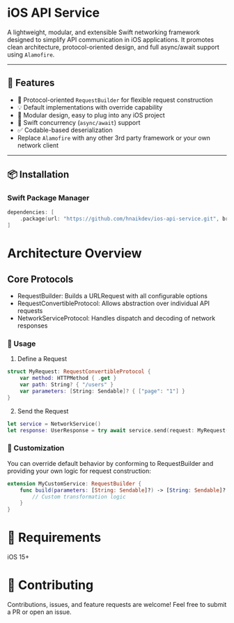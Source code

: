 # iOS API Service

A lightweight, modular, and extensible Swift networking framework designed to simplify API communication in iOS applications. It promotes clean architecture, protocol-oriented design, and full async/await support using `Alamofire`.

---

## 🚀 Features

- 🔧 Protocol-oriented `RequestBuilder` for flexible request construction
- 💡 Default implementations with override capability
- 🧩 Modular design, easy to plug into any iOS project
- 🧵 Swift concurrency (`async/await`) support
- ✅ Codable-based deserialization
- Replace `Alamofire` with any other 3rd party framework or your own network client

---

## 📦 Installation

### Swift Package Manager

```swift
dependencies: [
    .package(url: "https://github.com/hnaikdev/ios-api-service.git", branch: "main")
]
```


# Architecture Overview

## Core Protocols
- RequestBuilder: Builds a URLRequest with all configurable options
- RequestConvertibleProtocol: Allows abstraction over individual API requests
- NetworkServiceProtocol: Handles dispatch and decoding of network responses

### 🧪 Usage
1. Define a Request

```swift
struct MyRequest: RequestConvertibleProtocol {
    var method: HTTPMethod { .get }
    var path: String? { "/users" }
    var parameters: [String: Sendable]? { ["page": "1"] }
}
```

2. Send the Request
```swift
let service = NetworkService()
let response: UserResponse = try await service.send(request: MyRequest())
```

### 🧰 Customization
You can override default behavior by conforming to RequestBuilder and providing your own logic for request construction:

```swift
extension MyCustomService: RequestBuilder {
    func build(parameters: [String: Sendable]?) -> [String: Sendable]? {
        // Custom transformation logic
    }
}
````

# 📌 Requirements
iOS 15+


# 🤝 Contributing
Contributions, issues, and feature requests are welcome!
Feel free to submit a PR or open an issue.
